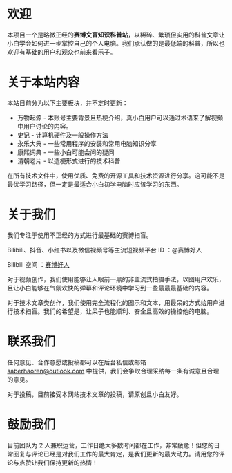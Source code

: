 # 欢迎

本项目一个是略微正经的**赛博文盲知识科普站**，以稀碎、繁琐但实用的科普文章让小白学会如何进一步掌控自己的个人电脑。我们承认做的是最低端的科普，所以也欢迎有基础的用户和观众也前来看乐子。

# 关于本站内容

本站目前分为以下主要板块，并不定时更新：

- 万物起源 - 本账号主要背景且热梗介绍，真小白用户可以通过术语来了解视频中用户讨论的内容。
- 史记 - 计算机硬件及一般操作方法
- 永乐大典 - 一些常用程序的安装和常用电脑知识分享
- 康熙词典 - 一些小白可能会问的疑问
- 清朝老片 - 以造梗形式进行的技术科普

在所有技术文件中，使用优质、免费的开源工具和技术资源进行分享。这可能不是最优学习路径，但一定是最适合小白初学电脑时应该学习的东西。

# 关于我们

我们专注于使用不正经的方式进行最基础的赛博扫盲。

Bilibili、抖音、小红书以及微信视频号等主流短视频平台 ID ：@赛博好人

Bilibili 空间 ：[赛博好人](https://space.bilibili.com/27314150)

对于视频创作，我们使用能够让人眼前一黑的非主流式拍摄手法，以图用户欢乐，且让小白能够在气氛欢快的弹幕和评论环境中学习到一些最最最基础的内容。

对于技术文章类创作，我们使用完全流程化的图示和文本，用最呆的方式给用户进行技术扫盲。我们的希望是，让呆子也能顺利、安全且高效的操控他的电脑。

# 联系我们

任何意见、合作意愿或投稿都可以在后台私信或邮箱 saberhaoren@outlook.com 中提供，我们会争取合理采纳每一条有诚意且合理的意见。

对于投稿，目前接受本网站技术文章的投稿，请原创且小白友好。

# 鼓励我们

目前团队为 2 人兼职运营，工作日绝大多数时间都在工作，非常疲惫！但您的日常回复与评论已经是对我们工作的最大肯定，是我们更新的最大动力。请用您的评论与点赞让我们保持更新的热情！
